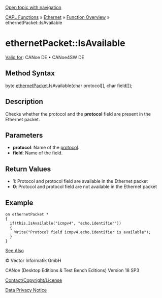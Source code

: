 [Open topic with navigation](../../../../../CANoeDEFamily.htm#Topics/CAPLFunctions/IP/Methods/CAPLfunctionIsAvailable.md)

[CAPL Functions](../../CAPLfunctions.md) » [Ethernet](../CAPLEthernetStartPage.md) » [Function Overview](../CAPLfunctionsIPOverview.md) » ethernetPacket::IsAvailable

# ethernetPacket::IsAvailable

[Valid for](../../../Shared/FeatureAvailability.md):  CANoe DE • CANoe4SW DE

## Method Syntax

byte [ethernetPacket](../Objects/CAPLfunctionEthernetPacket.md).IsAvailable(char protocol[], char field[]);

## Description

Checks whether the protocol and the **protocol** field are present in the Ethernet packet.

## Parameters

- **protocol**: Name of the [protocol](../../../CANoeCANalyzer/Ethernet/Protocols/Protocol.md).
- **field**: Name of the field.

## Return Values

- **1**: Protocol and protocol field are available in the Ethernet packet
- **0**: Protocol and protocol field are not available in the Ethernet packet

## Example

```plaintext
on ethernetPacket *
{
  if(this.IsAvailable("icmpv4", "echo.identifier"))
  {
    Write("Protocol field icmpv4.echo.identifier is available");
  }
}
```

[See Also](javascript:void(0);)

© Vector Informatik GmbH

CANoe (Desktop Editions & Test Bench Editions) Version 18 SP3

[Contact/Copyright/License](../../../Shared/ContactCopyrightLicense.md)

[Data Privacy Notice](https://www.vector.com/int/en/company/get-info/privacy-policy/)